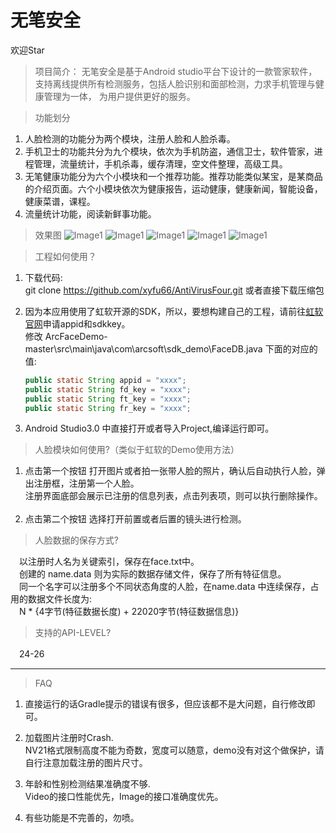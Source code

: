 # 无笔安全

 欢迎Star

>项目简介：
 无笔安全是基于Android studio平台下设计的一款管家软件，支持离线提供所有检测服务，包括人脸识别和面部检测，力求手机管理与健康管理为一体，
为用户提供更好的服务。

>功能划分
 1. 人脸检测的功能分为两个模块，注册人脸和人脸杀毒。
 2. 手机卫士的功能共分为九个模块，依次为手机防盗，通信卫士，软件管家，进程管理，流量统计，手机杀毒，缓存清理，空文件整理，高级工具。
 3. 无笔健康功能分为六个小模块和一个推荐功能。推荐功能类似某宝，是某商品的介绍页面。六个小模块依次为健康报告，运动健康，健康新闻，智能设备，健康菜谱，课程。
 4. 流量统计功能，阅读新鲜事功能。

>效果图
 ![Image1](https://raw.github.com/xyfu66/AntiVirusFour/img/图片1.png)
 ![Image1](https://raw.github.com/xyfu66/AntiVirusFour/img/图片2.png)
 ![Image1](https://raw.github.com/xyfu66/AntiVirusFour/img/图片3.png)
 ![Image1](https://raw.github.com/xyfu66/AntiVirusFour/img/图片4.png)
 ![Image1](https://raw.github.com/xyfu66/AntiVirusFour/img/100.png)


>工程如何使用？
 1. 下载代码:    
    git clone https://github.com/xyfu66/AntiVirusFour.git 或者直接下载压缩包
 
 2. 因为本应用使用了虹软开源的SDK，所以，要想构建自己的工程，请前往[虹软官网](http://www.arcsoft.com.cn/ai/arcface.html)申请appid和sdkkey。    
    修改 ArcFaceDemo-master\src\main\java\com\arcsoft\sdk_demo\FaceDB.java 下面的对应的值:    
   
    ```java    
    public static String appid = "xxxx"; 		
    public static String fd_key = "xxxx";    
    public static String ft_key = "xxxx";
    public static String fr_key = "xxxx";
    ```

3. Android Studio3.0 中直接打开或者导入Project,编译运行即可。    

> 人脸模块如何使用?（类似于虹软的Demo使用方法）    

 1. 点击第一个按钮 打开图片或者拍一张带人脸的照片，确认后自动执行人脸，弹出注册框，注册第一个人脸。    
 注册界面底部会展示已注册的信息列表，点击列表项，则可以执行删除操作。   
 2. 点击第二个按钮 选择打开前置或者后置的镜头进行检测。
 
> 人脸数据的保存方式?  

　以注册时人名为关键索引，保存在face.txt中。  
　创建的 name.data 则为实际的数据存储文件，保存了所有特征信息。  
　同一个名字可以注册多个不同状态角度的人脸，在name.data 中连续保存，占用的数据文件长度为:  
　N * {4字节(特征数据长度) + 22020字节(特征数据信息)}
  
> 支持的API-LEVEL?  

　24-26    　

---------------
> FAQ
1. 直接运行的话Gradle提示的错误有很多，但应该都不是大问题，自行修改即可。     
	
2. 加载图片注册时Crash.    
 NV21格式限制高度不能为奇数，宽度可以随意，demo没有对这个做保护，请自行注意加载注册的图片尺寸。
    
3. 年龄和性别检测结果准确度不够.    
 Video的接口性能优先，Image的接口准确度优先。    
 
4. 有些功能是不完善的，勿喷。
